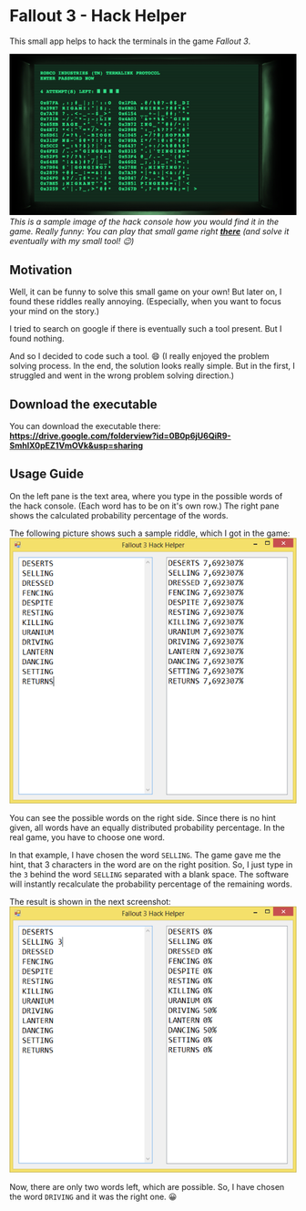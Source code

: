 # Fallout 3 - Hack Helper #

This small app helps to hack the terminals in the game _Fallout 3_.

![picture of the hack terminal](/readme_stuff/hack_console.png)
_This is a sample image of the hack console how you would find it in the game. 
Really funny: You can play that small game right **[there](http://mitchellthompson.net/demos/terminal/)** (and solve it eventually with my small tool! :wink:)_


## Motivation ##
Well, it can be funny to solve this small game on your own! But later on, I found these riddles really annoying. (Especially, when you want to focus your mind on the story.)

I tried to search on google if there is eventually such a tool present. But I found nothing.

And so I decided to code such a tool. :smile:
(I really enjoyed the problem solving process. In the end, the solution looks really simple. But in the first, I struggled and went in the wrong problem solving direction.)


## Download the executable ##
You can download the executable there:
**<https://drive.google.com/folderview?id=0B0p6jU6QiR9-SmhlX0pEZ1VmOVk&usp=sharing>**



## Usage Guide ##
On the left pane is the text area, where you type in the possible words of the hack console. (Each word has to be on it's own row.)
The right pane shows the calculated probability percentage of the words.

The following picture shows such a sample riddle, which I got in the game:
![screenshot 1](/readme_stuff/shot_00.png)

You can see the possible words on the right side. Since there is no hint given, all words have an equally distributed probability percentage.
In the real game, you have to choose one word.

In that example, I have chosen the word `SELLING`.
The game gave me the hint, that 3 characters in the word are on the right position.
So, I just type in the `3` behind the word `SELLING` separated with a blank space.
The software will instantly recalculate the probability percentage of the remaining words.

The result is shown in the next screenshot:
![screenshot 1](/readme_stuff/shot_01.png)

Now, there are only two words left, which are possible.
So, I have chosen the word `DRIVING` and it was the right one. :grinning:
